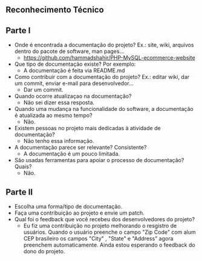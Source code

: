 ## Reconhecimento Técnico

## Parte I

- Onde é encontrada a documentação do projeto? Ex.: site, wiki, arquivos dentro do pacote de software, man pages... 
    - https://github.com/hammadshahir/PHP-MySQL-ecommerce-website 
-  Que tipo de documentação existe? Por exemplo:
    - A documentação é feita via README.md  
-  Como contribuir com a documentação do projeto? Ex.: editar wiki, dar um commit, enviar e-mail para desenvolvedor... 
    - Dar um commit. 
-  Quando ocorre atualizaçao na documentação? 
    - Não sei dizer essa resposta.  
-  Quando uma mudança na funcionalidade do software, a documentação é atualizada ao mesmo tempo?  
    - Não.  
-  Existem pessoas no projeto mais dedicadas à atividade de documentação? 
    - Não tenho essa informação.  
-  A documentação parece ser relevante? Consistente? 
    - A documentação é um pouco limitada.
-  São usadas ferramentas para apoiar o processo de documentação? Quais? 
    - Não.  


## Parte II
  - Escolha uma forma/tipo de documentação.
  - Faça uma contribuição ao projeto e envie um patch.
  - Qual foi o feedback que você recebeu dos desenvolvedores do projeto?
    - Eu fiz uma contribuição no projeto melhorando o resgistro de usuários. Quando o usuário preenche o campo "Zip Code" com alum CEP brasileiro os campos "City" , "State" e "Address" agora preenchem automaticamente. Ainda estou esperando o feedback do dono do projeto.   

